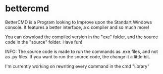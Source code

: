 # bettercmd

BetterCMD is a Program looking to Improve upon the Standart Windows console.
It features a better interface, a c compiler and so much more!

You can download the compiled version in the "exe" folder, and the source code in the "source" folder. 
Have fun!

INFO: The source code is made to run the commands as .exe files, and not as .py files. If you want to run the source code, the change it a little bit.

I'm currently working on rewriting every command in the cmd "library"
